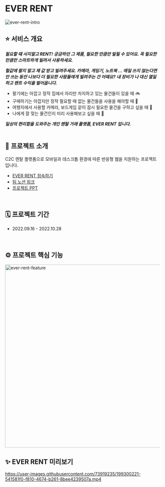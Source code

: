 # EVER RENT
![ever-rent-intro](https://user-images.githubusercontent.com/73919235/197952862-5f082cab-95ca-4f11-bf0c-faec3f0e7693.png)


## ⭐️ 서비스 개요
***필요할 때 사지말고 RENT! 궁금하던 그 제품, 필요한 만큼만 빌릴 수 있어요. 꼭 필요한 만큼만 스마트하게 빌려서 사용하세요.***

***헐값에 팔지 말고 제 값 받고 빌려주세요. 카메라, 게임기, 노트북 … 매일 쓰지 않는다면 안 쓰는 동안 나보다 더 필요한 사람들에게 빌려주는 건 어때요? 내 장비가 나 대신 열일하고 렌트 수익을 벌어옵니다.*** 

- 팔기에는 아깝고 정작 집에서 자리만 차지하고 있는 물건들이 있을 때 🚲
- 구매하기는 아깝지만 정작 필요할 때 없는 물건들을 사용을 해야할 때 🔌
- 여행지에서 사용할 카메라, 보드게임 같이 잠시 필요한 물건을 구하고 싶을 때 👾
- 나에게 잘 맞는 물건인지 미리 사용해보고 싶을 때 🧑‍

***일상의 편리함을 도와주는 개인 렌탈 거래 플랫폼, EVER RENT 입니다.***
<br><br>

## 📢 프로젝트 소개
C2C 렌탈 플랫폼으로 모바일과 데스크톱 환경에 따른 반응형 웹을 지원하는 프로젝트입니다.
- [EVER RENT 접속하기](https://ever-rent.vercel.app/)
- [팀 노션 링크](https://peach-ferryboat-24d.notion.site/EVER-RENT-4cfbf7de283d418da269c95af4cd2cd7)
- [프로젝트 PPT](https://www.miricanvas.com/v/11i237l)
<br>

## 🗓 프로젝트 기간
- 2022.09.16 - 2022.10.28
<br>

## ⚙️ 프로젝트 핵심 기능
<img width="594" alt="ever-rent-feature" src="https://user-images.githubusercontent.com/73919235/199303872-cd3da5f3-d814-4a87-a26b-e4037ec36920.png">
<br>

## ✨ EVER RENT 미리보기
https://user-images.githubusercontent.com/73919235/199300221-541581f0-f810-4674-b261-8bee4239507a.mp4

